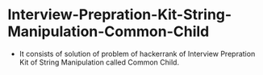# Interview-Prepration-Kit-String-Manipulation-Common-Child
- It consists of solution of problem of hackerrank of Interview Prepration Kit of String Manipulation called Common Child.
